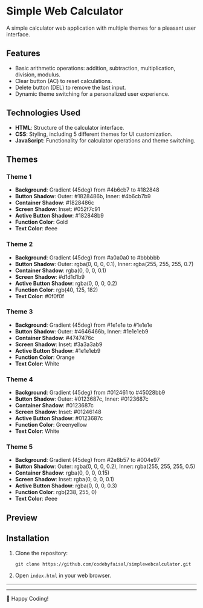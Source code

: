 # Simple Web Calculator

A simple calculator web application with multiple themes for a pleasant user interface.

## Features

- Basic arithmetic operations: addition, subtraction, multiplication, division, modulus.
- Clear button (AC) to reset calculations.
- Delete button (DEL) to remove the last input.
- Dynamic theme switching for a personalized user experience.

## Technologies Used

- **HTML**: Structure of the calculator interface.
- **CSS**: Styling, including 5 different themes for UI customization.
- **JavaScript**: Functionality for calculator operations and theme switching.

## Themes

### Theme 1
- **Background**: Gradient (45deg) from #4b6cb7 to #182848
- **Button Shadow**: Outer: #1828486b, Inner: #4b6cb7b9
- **Container Shadow**: #1828486c
- **Screen Shadow**: Inset: #052f7c91
- **Active Button Shadow**: #182848b9
- **Function Color**: Gold
- **Text Color**: #eee

### Theme 2
- **Background**: Gradient (45deg) from #a0a0a0 to #bbbbbb
- **Button Shadow**: Outer: rgba(0, 0, 0, 0.1), Inner: rgba(255, 255, 255, 0.7)
- **Container Shadow**: rgba(0, 0, 0, 0.1)
- **Screen Shadow**: #d1d1d1b9
- **Active Button Shadow**: rgba(0, 0, 0, 0.2)
- **Function Color**: rgb(40, 125, 182)
- **Text Color**: #0f0f0f

### Theme 3
- **Background**: Gradient (45deg) from #1e1e1e to #1e1e1e
- **Button Shadow**: Outer: #4646466b, Inner: #1e1e1eb9
- **Container Shadow**: #4747476c
- **Screen Shadow**: Inset: #3a3a3ab9
- **Active Button Shadow**: #1e1e1eb9
- **Function Color**: Orange
- **Text Color**: White

### Theme 4
- **Background**: Gradient (45deg) from #012461 to #45028bb9
- **Button Shadow**: Outer: #0123687c, Inner: #0123687c
- **Container Shadow**: #0123687c
- **Screen Shadow**: Inset: #01246148
- **Active Button Shadow**: #0123687c
- **Function Color**: Greenyellow
- **Text Color**: White

### Theme 5
- **Background**: Gradient (45deg) from #2e8b57 to #004e97
- **Button Shadow**: Outer: rgba(0, 0, 0, 0.2), Inner: rgba(255, 255, 255, 0.5)
- **Container Shadow**: rgba(0, 0, 0, 0.15)
- **Screen Shadow**: Inset: rgba(0, 0, 0, 0.1)
- **Active Button Shadow**: rgba(0, 0, 0, 0.3)
- **Function Color**: rgb(238, 255, 0)
- **Text Color**: #eee

## Preview


## Installation

1. Clone the repository:
   ```
   git clone https://github.com/codebyfaisal/simplewebcalculator.git
   ```
2. Open `index.html` in your web browser.

 -----
 -----

🚀 Happy Coding!